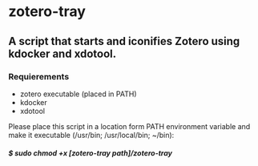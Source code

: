 # zotero-tray
## A script that starts and iconifies Zotero using kdocker and xdotool.

### Requierements
- zotero executable (placed in PATH)
- kdocker
- xdotool 

Please place this script in a location form PATH environment variable and make it executable (/usr/bin; /usr/local/bin; ~/bin):
##### $ sudo chmod +x \[zotero-tray path\]/zotero-tray
